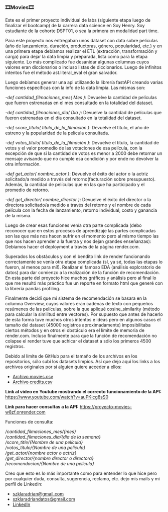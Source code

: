 ### 🎞️**Movies**🎞️

Este es el primer proyecto individual de labs (siguiente etapa luego de finalizar el bootcamp) de la carrera data science en Soy Henry. Soy estudiante de la cohorte DSPT01, o sea la primera en modalidad part time.

Para este proyecto nos entregaban unos dataset con data sobre películas (año de lanzamiento, duración, productoras, género, popularidad, etc.) y en una primera etapa debíamos realizar el ETL (extracción, transformación y carga) para dejar la data limpia y preparada, lista como para la etapa siguiente. Lo más complicado fue desanidar algunas columnas cuyos valores eran diccionarios o incluso listas de diccionarios. Luego de infinitos intentos fue el método ast.literal_eval el gran salvador.

Luego debíamos generar una api utilizando la librería fastAPI creando varias funciones específicas con la info de la data limpia. Las mismas son:

*-def cantidad_filmaciones_mes( Mes )*: Devuelve la cantidad de películas que fueron estrenadas en el mes consultado en la totalidad del dataset.

*-def cantidad_filmaciones_dia( Dia )*: Devuelve la cantidad de películas que fueron estrenadas en el día consultado en la totalidad del dataset.

*-def score_titulo( titulo_de_la_filmación )*: Devuelve el título, el año de estreno y la popularidad de la película consultada.

*-def votos_titulo( titulo_de_la_filmación )*: Devuelve el título, la cantidad de votos y el valor promedio de las votaciones de esa película, con la excepción de que si la cantidad de votos es menor a 2000 debe retornar un mensaje avisando que no cumple esa condición y por ende no devolver la otra información.

*-def get_actor( nombre_actor )*: Devuelve el éxito del actor o la actriz solicitado/a medido a través del retorno(facturación sobre presupuesto). Además, la cantidad de películas que en las que ha participado y el promedio de retorno.

*-def get_director( nombre_director )*: Devuelve el éxito del director o la directora solicitado/a medido a través del retorno y el nombre de cada película con la fecha de lanzamiento, retorno individual, costo y ganancia de la misma.

Luego de crear esas funciones venía otra parte complicada (debo reconocer que en estos procesos de aprendizaje las partes complicadas son las que más nos hacen sufrir en el momento pero al mismo tiempo las que nos hacen aprender a la fuerza y nos dejan grandes enseñanzas): Debíamos hacer el deployment a través de la página render.com.

Superados los obstáculos y con el bendito link de render funcionando correctamente se venía otra etapa complicada (sí, ya sé, todas las etapas lo fueron, al menos para mí!). Realizar el famoso EDA (análisis exploratorio de datos) para dar comienzo a la realización de la función de recomendación. En esta parte del proyecto hice muchos gráficos y análisis pero al final lo que me resultó más práctico fue un reporte en formato html que generé con la librería pandas profiling.

Finalmente decidí que mi sistema de recomendación se basara en la columna Overview, cuyos valores eran cadenas de texto con pequeños resúmenes de las películas, sobre la que apliqué cosine_similarity (método para calcular la similitud entre vectores). Por supuesto que antes de hacerlo de esta forma tuve muchos otros intentos e ideas pero en algunos casos el tamaño del dataset (45000 registros aproximadamente) imposibilitaba ciertos métodos y en otros el obstáculo era el límite de memoria de render.com. Incluso finalmente para que la función de recomendación no colapse el render tuve que achicar el dataset a sólo los primeros 4500 registros.

Debido al límite de GitHub para el tamaño de los archívos en los repositorios, sólo subí los datasets limpios. Así que dejo aquí los links a los archivos originales por si alguien quiere acceder a ellos:  
- [Archivo movies.csv](https://drive.google.com/file/d/1NsemqaN83nSCiXJAK-Zpg-yb2iC0NMgu/view?usp=sharing)  
- [Archivo credits.csv](https://drive.google.com/file/d/1ILLlv0zh9o32_bQTaGeRSVj5rpf1yzs6/view?usp=sharing)

**Link al video en Youtube mostrando el correcto funcionamiento de la API:**
https://www.youtube.com/watch?v=auPKicg8sS0

**Link para hacer consultas a la API:**
https://proyecto-movies-w8zf.onrender.com

Funciones de consulta:  
  
*/cantidad_filmaciones_mes/{mes}  
/cantidad_filmaciones_dia/{dia de la semana}  
/score_title/{Nombre de una película}  
/votos_titulo/{Nombre de una película}  
/get_actor/{nombre actor o actriz}  
/get_director/{nombre director o directora}  
/recomendacion/{Nombre de una película}*


Creo que esto es lo más importante como para entender lo que hice pero por cualquier duda, consulta, sugerencia, reclamo, etc. dejo mis mails y mi perfil de Linkedin:

- szklaradrian@gmail.com
- szklaradriandatos@gmail.com
- [LinkedIn](https://www.linkedin.com/in/adrian-szklar/)
